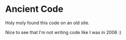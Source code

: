 # Ancient Code 

Holy moly found this code on an old site.

Nice to see that I'm not writing code like I was in 2006 :)
